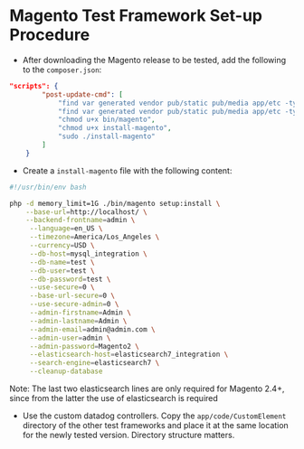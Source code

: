 # Magento Test Framework Set-up Procedure

- After downloading the Magento release to be tested, add the following to the `composer.json`:
```json
"scripts": {
        "post-update-cmd": [
            "find var generated vendor pub/static pub/media app/etc -type f -exec chmod g+w {} +\n",
            "find var generated vendor pub/static pub/media app/etc -type d -exec chmod g+ws {} +\n",
            "chmod u+x bin/magento",
            "chmod u+x install-magento",
            "sudo ./install-magento"
        ]
    }
```
- Create a `install-magento` file with the following content:
```sh
#!/usr/bin/env bash

php -d memory_limit=1G ./bin/magento setup:install \
    --base-url=http://localhost/ \
    --backend-frontname=admin \
     --language=en_US \
     --timezone=America/Los_Angeles \
     --currency=USD \
     --db-host=mysql_integration \
     --db-name=test \
     --db-user=test \
     --db-password=test \
     --use-secure=0 \
     --base-url-secure=0 \
     --use-secure-admin=0 \
     --admin-firstname=Admin \
     --admin-lastname=Admin \
     --admin-email=admin@admin.com \
     --admin-user=admin \
     --admin-password=Magento2 \
     --elasticsearch-host=elasticsearch7_integration \
     --search-engine=elasticsearch7 \
     --cleanup-database
```

Note: The last two elasticsearch lines are only required for Magento 2.4+, since from the latter the use of elasticsearch is required

- Use the custom datadog controllers. Copy the `app/code/CustomElement` directory of the other test frameworks and place it at the same location for the newly tested version. Directory structure matters.
